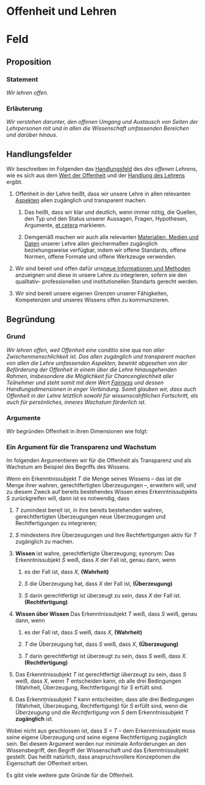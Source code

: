 <!---
   NAME - The NAME of this project is:
ethos

  FILE - The FILENAME of the current file is:
/v4a2.md

  CREATION - This project was CREATED on:
2017-01-28-16:15:00 UTC

  MODIFICATION - This project was last MODIFIED on:
2017-01-28-16:15:00 UTC

  VERSION - The current VERSION of this project is:
<git-commit-hash>-2017-01-28-16:15:00 UTC

  CREATOR(S) - This project was CREATED by:
Michael Czechowski, Martin Maga

  CONTACT - You can CONTACT the creator(s) or developer(s) of this project at:
E-Mail: mail@martinmaga.de

  COPYRIGHT - The COPYRIGHT holder of this project is:
COPYRIGHT (c) 2016 Martin Maga

  LICENSE - This project is LICENSED under the following license:
Martin Maga 2016 CC BY-SA 4.0 https://creativecommons.org

  SUBFILE – This is a SUBFILE! For more INFORMATION on this project go to:
/README.md
--->

# Offenheit und Lehren

# Feld
## Proposition
### Statement
*Wir lehren offen.*

### Erläuterung
*Wir verstehen darunter, den offenen Umgang und Austausch von Seiten der Lehrpersonen mit und in allen die Wissenschaft umfassenden Bereichen und darüber hinaus.*

## Handlungsfelder
Wir beschreiben im Folgenden das [Handlungsfeld](../synopsis/overview.md) des *des offenen Lehrens*, wie es sich aus dem [Wert der Offenheit](../values/v4_openness.md) und der [Handlung des Lehrens](../actions/a2_teach.md) ergibt.

1. Offenheit in der Lehre heißt, dass wir unsere Lehre in allen relevanten [Aspekten](../contents/actions/a2_teach.md) allen zugänglich und transparent machen.

    1. Das heißt, dass wir klar und deutlich, wenn immer nötig, die Quellen, den Typ und den Status unserer Aussagen, Fragen, Hypothesen, Argumente, [et cetera](../contents/actions/a2_teach.md) markieren.

    2. Demgemäß machen wir auch alle relevanten [Materialien, Medien und Daten](../contents/actions/a2_teach.md) unserer Lehre allen gleichermaßen zugänglich beziehungsweise verfügbar, indem wir offene Standards, offene Normen, offene Formate und offene Werkzeuge verwenden.

2. Wir sind bereit und offen dafür uns[neue Informationen und Methoden](../contents/actions/a2_teach.md) anzueignen und diese in unsere Lehre zu integrieren, sofern sie den qualitativ- professionellen und institutionellen Standarts gerecht werden.

3. Wir sind bereit unsere eigenen Grenzen unserer Fähigkeiten, Kompetenzen und unseres Wissens offen zu kommunizieren.

## Begründung
### Grund
*Wir lehren offen, weil Offenheit eine* conditio sine qua non *aller Zwischenmenschlichkeit ist. Das allen zugänglich und transparent machen von allen die Lehre umfassenden Aspekten, bewirkt abgesehen von der Beförderung der Offenheit in einem über die Lehre hinausgehenden Rahmen, insbesondere die Möglichkeit für Chancengleichheit aller Teilnehmer und steht somit mit dem Wert [Fairness](../contents/values/v1_fairness.md) und dessen Handlungsdimensionen in enger Verbindung. Somit glauben wir, dass auch Offenheit in der Lehre letztlich sowohl für wissenscahftlichen Fortschritt, als auch für persönliches, inneres Wachstum förderlich ist.*

### Argumente
Wir begründen Offenheit in ihren Dimensionen wie folgt:

### Ein Argument für die Transparenz und Wachstum
Im folgenden Argumentieren wir für die Offenheit als Transparenz und als Wachstum am Beispiel des Begriffs des Wissens.

Wenn ein Erkenntnissubjekt *T* die Menge seines Wissens – das ist die Menge ihrer wahren, gerechtfertigten Überzeugungen –, erweitern will, und zu diesem Zweck auf bereits bestehendes Wissen eines Erkenntnissubjekts *S* zurückgreifen will, dann ist es notwendig, dass

1. *T* zumindest bereit ist, in ihre bereits bestehenden wahren, gerechtfertigten Überzeugungen neue Überzeugungen und Rechtfertigungen zu integrieren;
2. *S* mindestens ihre Überzeugungen und ihre Rechtfertigungen aktiv für *T* zugänglich zu machen.

1. **Wissen** ist wahre, gerechtfertigte Überzeugung; synonym: Das Erkenntnissubjekt *S* weiß, dass *X* der Fall ist, genau dann, wenn

    1. es der Fall ist, dass *X*, **(Wahrheit)**

    2. *S* die Überzeugung hat, dass *X* der Fall ist, **(Überzeugung)**

    3. *S* darin gerechtfertigt ist überzeugt zu sein, dass *X* der Fall ist. **(Rechtfertigung)**

2. **Wissen über Wissen** Das Erkenntnissubjekt *T* weiß, dass *S* weiß, genau dann, wenn

    1. es der Fall ist, dass *S* weiß, dass *X*, **(Wahrheit)**

    2. *T* die Überzeugung hat, dass *S* weiß, dass *X*, **(Überzeugung)**

    3. *T* darin gerechtfertigt ist überzeugt zu sein, dass *S* weiß, dass *X*. **(Rechtfertigung)**

3. Das Erkenntnissubjekt *T* ist gerechtfertigt überzeugt zu sein, dass *S* weiß, dass *X*, wenn *T* entscheiden kann, ob alle drei Bedingungen (Wahrheit, Überzeugung, Rechtfertigung) für *S* erfüllt sind.

4. Das Erkenntnissubjekt *T* kann entscheiden, dass alle drei Bedingungen (Wahrheit, Überzeugung, Rechtfertigung) für *S* erfüllt sind, wenn die *Überzeugung* und die *Rechtfertigung* von *S* dem Erkenntnissubjekt *T* **zugänglich** ist.

Wobei nicht aus geschlossen ist, dass *S = T* – dem Erkenntnissubjekt muss seine eigene Überzeugung und seine eigene Rechtfertigung zugänglich sein.
Bei diesem Argument werden nur minimale Anforderungen an den Wissensbegriff, den Begriff der Wissenschaft und das Erkenntnissubjekt gestellt.
Das heißt natürlich, dass anspruchsvollere Konzeptionen die Eigenschaft der Offenheit erben.

Es gibt viele weitere gute Gründe für die Offenheit.
